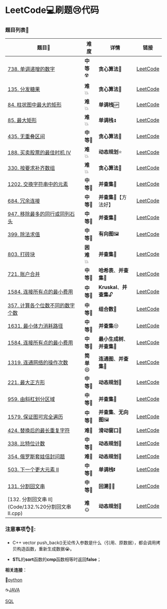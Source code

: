 # LeetCode:computer:刷题:cry:代码



### 题目列表:page_facing_up:

| 题目:card_index:                                             | 难度                     | 详情                                   | 链接                                                         |
| ------------------------------------------------------------ | ------------------------ | -------------------------------------- | ------------------------------------------------------------ |
| [738. 单调递增的数字](Code/738.%20单调递增的数字.cpp)        | **中等**:radioactive:    | **贪心算法**:bear:                     | [LeetCode](https://leetcode-cn.com/problems/monotone-increasing-digits/) |
| [135. 分发糖果](Code/135.%20分发糖果.cpp)                    | **难**:boom:             | **贪心算法**:bear:                     | [LeetCode](https://leetcode-cn.com/problems/candy/submissions/) |
| [84. 柱状图中最大的矩形](Code/84.%20柱状图中最大的矩形.cpp)  | **难**:boom:             | **单调栈**:up:                         | [LeetCode](https://leetcode-cn.com/problems/largest-rectangle-in-histogram/) |
| [85. 最大矩形](Code/85.%20最大矩形.cpp)                      | **难**:boom:             | **单调栈**:arrow_double_up:            | [LeetCode](https://leetcode-cn.com/problems/maximal-rectangle/) |
| [435. 无重叠区间](Code/435.%20无重叠区间.cpp)                | **中等**:low_brightness: | **贪心算法**:bear:                     | [LeetCode](https://leetcode-cn.com/problems/non-overlapping-intervals/) |
| [188. 买卖股票的最佳时机 IV](Code/188.%20买卖股票的最佳时机%20IV.cpp) | **难**:boom:             | **动态规划**:star:                     | [LeetCode](https://leetcode-cn.com/problems/best-time-to-buy-and-sell-stock-iv/submissions/) |
| [330. 按要求补齐数组](Code/330.%20按要求补齐数组.cpp)        | **难**:boom:             | **贪心算法**:bear:                     | [LeetCode](https://leetcode-cn.com/problems/patching-array/) |
| [1202. 交换字符串中的元素](Code/1202.%20交换字符串中的元素.cpp) | **中等**:low_brightness: | **并查集**:unicorn:                    | [LeetCode](https://leetcode-cn.com/problems/smallest-string-with-swaps/) |
| [684. 冗余连接](Code/684.%20冗余连接.cpp)                    | **中等**:low_brightness: | **并查集**:unicorn:【方法好】          | [LeetCode](https://leetcode-cn.com/problems/redundant-connection/) |
| [947. 移除最多的同行或同列石头](Code/947.%20移除最多的同行或同列石头.cpp) | **中等**:low_brightness: | **并查集**:unicorn:                    | [LeetCode](https://leetcode-cn.com/problems/most-stones-removed-with-same-row-or-column/) |
| [399. 除法求值](Code/399.%20除法求值.cpp)                    | **中等**:low_brightness: | **有向图**:framed_picture:             | [LeetCode](https://leetcode-cn.com/problems/evaluate-division/submissions/) |
| [803. 打砖块](Code/803.%20打砖块.cpp)                        | **困难**:boom:           | **并查集**:unicorn:                    | [LeetCode](https://leetcode-cn.com/problems/bricks-falling-when-hit/submissions/) |
| [721. 账户合并](Code/721.%20账户合并.cpp)                    | **中等**:low_brightness: | **哈希表**、**并查集**:unicorn:        | [LeetCode](https://leetcode-cn.com/problems/accounts-merge/) |
| [1584. 连接所有点的最小费用](Code/1584.%20连接所有点的最小费用.cpp) | **中等**:low_brightness: | **Kruskal**、**并查集**:unlock:        | [LeetCode](https://leetcode-cn.com/problems/min-cost-to-connect-all-points/) |
| [357. 计算各个位数不同的数字个数](Code/1584.%20连接所有点的最小费用.cpp) | **中等**:low_brightness: | **组合数**:nut_and_bolt:               | [LeetCode](https://leetcode-cn.com/problems/count-numbers-with-unique-digits) |
| [1631. 最小体力消耗路径](1631.%20最小体力消耗路径.cpp)       | **中等**:low_brightness: | **并查集**:unamused:                   | [LeetCode](https://leetcode-cn.com/problems/path-with-minimum-effort/submissions/) |
| [1584. 连接所有点的最小费用](Code/1584.%20连接所有点的最小费用.cpp) | **中等**:low_brightness: | **最小生成树**、**并查集**:unicorn:    | [LeetCode](https://leetcode-cn.com/problems/find-critical-and-pseudo-critical-edges-in-minimum-spanning-tree/) |
| [1319. 连通网络的操作次数](Code/1319.%20连通网络的操作次数.cpp) | **简单**:smile:          | **连通图**、**并查集**:unicorn:        | [LeetCode](https://leetcode-cn.com/problems/number-of-operations-to-make-network-connected/) |
| [221. 最大正方形](Code/221.%20最大正方形.cpp)                | **中等**:low_brightness: | **动态规划**:bear:                     | [LeetCode](https://leetcode-cn.com/problems/maximal-square/submissions/) |
| [959. 由斜杠划分区域](Code/959.%20由斜杠划分区域.cpp)        | **中等**:low_brightness: | **并查集**:unicorn:                    | [LeetCode](https://leetcode-cn.com/problems/regions-cut-by-slashes/) |
| [1579. 保证图可完全遍历](Code/1579.%20保证图可完全遍历.cpp)  | **中等**:low_brightness: | **并查集**、**无向图**:framed_picture: | [LeetCode](https://leetcode-cn.com/problems/remove-max-number-of-edges-to-keep-graph-fully-traversable/) |
| [424. 替换后的最长重复字符](Code/424.%20替换后的最长重复字符.cpp) | **难**:low_brightness:   | **滑动窗口**:wine_glass:               | [LeetCode](https://leetcode-cn.com/problems/longest-repeating-character-replacement/) |
| [338. 比特位计数](Code/338.%20比特位计数.cpp)                | **中等**:low_brightness: | **动态规划**:bear:                     | [LeetCode](https://leetcode-cn.com/problems/counting-bits/)  |
| [354. 俄罗斯套娃信封问题](Code/354.%20俄罗斯套娃信封问题.cpp) | **难**:low_brightness:   | **动态规划**:bear:                     | [LeetCode](https://leetcode-cn.com/problems/russian-doll-envelopes/) |
| [503. 下一个更大元素 II](Code/503.%20下一个更大元素%20II.cpp) | **中等**:low_brightness: | **单调栈**:arrow_double_down:          | [LeetCode](https://leetcode-cn.com/problems/next-greater-element-ii/submissions/) |
| [131. 分割回文串](Code/131.分割回文串.cpp)                   | **中等**:low_brightness: | **回溯**:man_playing_water_polo:       | [LeetCode](https://leetcode-cn.com/problems/palindrome-partitioning/) |
| [132. 分割回文串 II](Code/132.%20分割回文串 II.cpp)          | **难**:sun_with_face:    | **动态规划**:bear:                     | [LeetCode](https://leetcode-cn.com/problems/palindrome-partitioning-ii/) |



### 注意事项:ok_hand::eyes::

* C++ vector push_back()无论传入参数是什么（引用、原数据），都会调用拷贝构造函数，重新生成数据:sob:。​

* **STL**的**sort**函数的**cmp**函数相等时返回**false**；

    

**相关连接**：

:snake:[python](https://github.com/baowj-678/python/tree/master/LeetCode)

:coffee:[JAVA](https://github.com/baowj-678/JAVA/tree/master/Leet_Code)

[SQL](https://github.com/baowj-678/python/tree/master/LeetCode/SQL)